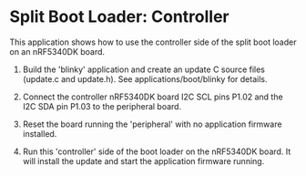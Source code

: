 # Split Boot Loader: Controller
This application shows how to use the controller side of the split boot loader on an nRF5340DK board.

1. Build the 'blinky' application and create an update C source files (update.c and update.h).  See applications/boot/blinky for details.

1. Connect the controller nRF5340DK board I2C SCL pins P1.02 and the I2C SDA pin P1.03 to the peripheral board.

1. Reset the board running the 'peripheral' with no application firmware installed.

1. Run this 'controller' side of the boot loader on the nRF5340DK board.  It will install the update and start the application firmware running.
